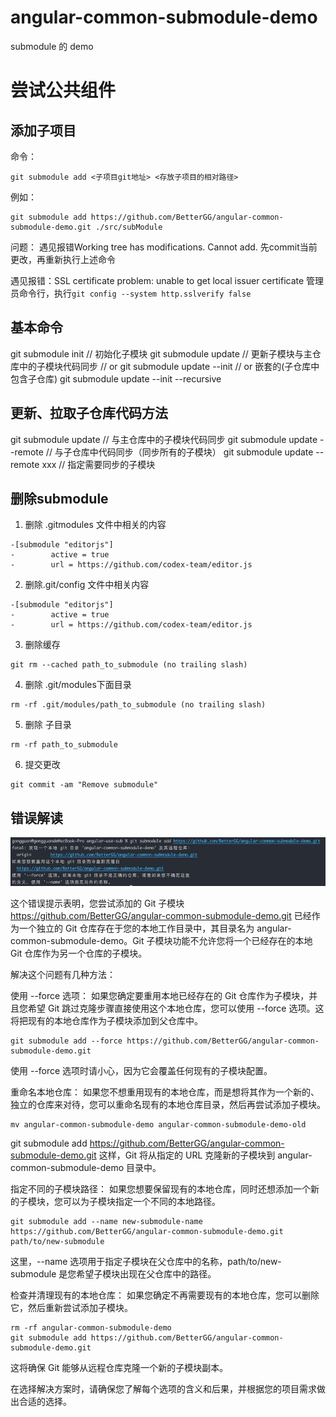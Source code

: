 # angular-common-submodule-demo
submodule 的 demo

# 尝试公共组件

## 添加子项目

命令：
```
git submodule add <子项目git地址> <存放子项目的相对路径>
```

例如：
```
git submodule add https://github.com/BetterGG/angular-common-submodule-demo.git ./src/subModule
```
问题：
遇见报错Working tree has modifications.  Cannot add.
先commit当前更改，再重新执行上述命令


遇见报错：SSL certificate problem: unable to get local issuer certificate
管理员命令行，执行`git config --system http.sslverify false`

## 基本命令
git submodule init // 初始化子模块
git submodule update // 更新子模块与主仓库中的子模块代码同步
// or
git submodule update --init
// or 嵌套的(子仓库中包含子仓库)
git submodule update --init --recursive

## 更新、拉取子仓库代码方法
git submodule update // 与主仓库中的子模块代码同步
git submodule update --remote // 与子仓库中代码同步（同步所有的子模块）
git submodule update --remote xxx // 指定需要同步的子模块

## 删除submodule
1. 删除 .gitmodules 文件中相关的内容
```
-[submodule "editorjs"]
-        active = true
-        url = https://github.com/codex-team/editor.js
```
2. 删除.git/config 文件中相关内容
```
-[submodule "editorjs"]
-        active = true
-        url = https://github.com/codex-team/editor.js
```
3. 删除缓存
```
git rm --cached path_to_submodule (no trailing slash)
```
4. 删除 .git/modules下面目录
```
rm -rf .git/modules/path_to_submodule (no trailing slash)
```
5. 删除 子目录
```
rm -rf path_to_submodule
```
6. 提交更改
```
git commit -am "Remove submodule"
```

## 错误解读
![img.png](img.png)

这个错误提示表明，您尝试添加的 Git 子模块 https://github.com/BetterGG/angular-common-submodule-demo.git 已经作为一个独立的 Git 仓库存在于您的本地工作目录中，其目录名为 angular-common-submodule-demo。Git 子模块功能不允许您将一个已经存在的本地 Git 仓库作为另一个仓库的子模块。

解决这个问题有几种方法：

使用 --force 选项：
如果您确定要重用本地已经存在的 Git 仓库作为子模块，并且您希望 Git 跳过克隆步骤直接使用这个本地仓库，您可以使用 --force 选项。这将把现有的本地仓库作为子模块添加到父仓库中。

```
git submodule add --force https://github.com/BetterGG/angular-common-submodule-demo.git
```
使用 --force 选项时请小心，因为它会覆盖任何现有的子模块配置。

重命名本地仓库：
如果您不想重用现有的本地仓库，而是想将其作为一个新的、独立的仓库来对待，您可以重命名现有的本地仓库目录，然后再尝试添加子模块。

```
mv angular-common-submodule-demo angular-common-submodule-demo-old
```
git submodule add https://github.com/BetterGG/angular-common-submodule-demo.git
这样，Git 将从指定的 URL 克隆新的子模块到 angular-common-submodule-demo 目录中。

指定不同的子模块路径：
如果您想要保留现有的本地仓库，同时还想添加一个新的子模块，您可以为子模块指定一个不同的本地路径。

```
git submodule add --name new-submodule-name https://github.com/BetterGG/angular-common-submodule-demo.git path/to/new-submodule
```
这里，--name 选项用于指定子模块在父仓库中的名称，path/to/new-submodule 是您希望子模块出现在父仓库中的路径。

检查并清理现有的本地仓库：
如果您确定不再需要现有的本地仓库，您可以删除它，然后重新尝试添加子模块。

```
rm -rf angular-common-submodule-demo  
git submodule add https://github.com/BetterGG/angular-common-submodule-demo.git
```
这将确保 Git 能够从远程仓库克隆一个新的子模块副本。

在选择解决方案时，请确保您了解每个选项的含义和后果，并根据您的项目需求做出合适的选择。
